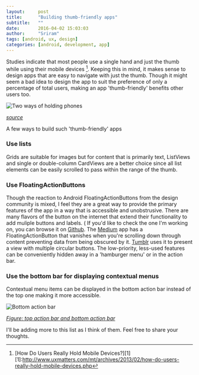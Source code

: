 ```yaml
---
layout:     post
title:      "Building thumb-friendly apps"
subtitle:   ""
date:       2016-04-02 15:03:03
author:     "Sriram"
tags: [android, ux, design]
categories: [android, development, app]
---
```


Studies indicate that most people use a single hand and just the thumb while using their mobile devices [^uxmatters]. Keeping this in mind, it makes sense to design apps that are easy to navigate with just the thumb. Though it might seem a bad idea to design the app to suit the preference of only a percentage of total users, making an app 'thumb-friendly' benefits other users too. <!--more-->

![Two ways of holding phones](http://www.uxmatters.com/mt/archives/2013/02/images/HoldPhones_Figure-2.png "Phone usage")

*[source](http://www.uxmatters.com/mt/archives/2013/02/how-do-users-really-hold-mobile-devices.php)*

A few ways to build such 'thumb-friendly' apps

### Use lists

Grids are suitable for images but for content that is primarily text, ListViews and single or double-column CardViews are a better choice since all list elements can be easily scrolled to pass within the range of the thumb. 

### Use FloatingActionButtons

Though the reaction to Android FloatingActionButtons from the design community is mixed, I feel they are a great way to provide the primary features of the app in a way that is accessible and unobstrusive. There are many flavors of the button on the internet that extend their functionality to add muliple buttons and labels. ( If you'd like to check the one I'm working on, you can browse it on [Github](https://github.com/SriramBms/Amoeba). The [Medium](http://medium.com) app has a FloatingActionButton that vanishes when you're scrolling down through content preventing data from being obscured by it. [Tumblr](http://tumblr.com) uses it to present a view with multiple circular buttons. The low-priority, less-used features can be conveniently hidden away in a 'hamburger menu' or in the action bar.

### Use the bottom bar for displaying contextual menus

Contextual menu items can be displayed in the bottom action bar instead of the top one making it more accessible. 

![Bottom action bar](https://material-design.storage.googleapis.com/publish/material_v_4/material_ext_publish/0B3321sZLoP_HZjN1eld5MjRXb2s/components_bottomnavigation_usage1.png "Bottom action bar")

*[Figure: top action bar and bottom action bar](https://www.google.com/design/spec/components/bottom-navigation.html#bottom-navigation-usage)*

I'll be adding more to this list as I think of them. Feel free to share your thoughts.

[^uxmatters]:[How Do Users Really Hold Mobile Devices?][1]
[1]:<http://www.uxmatters.com/mt/archives/2013/02/how-do-users-really-hold-mobile-devices.php>

